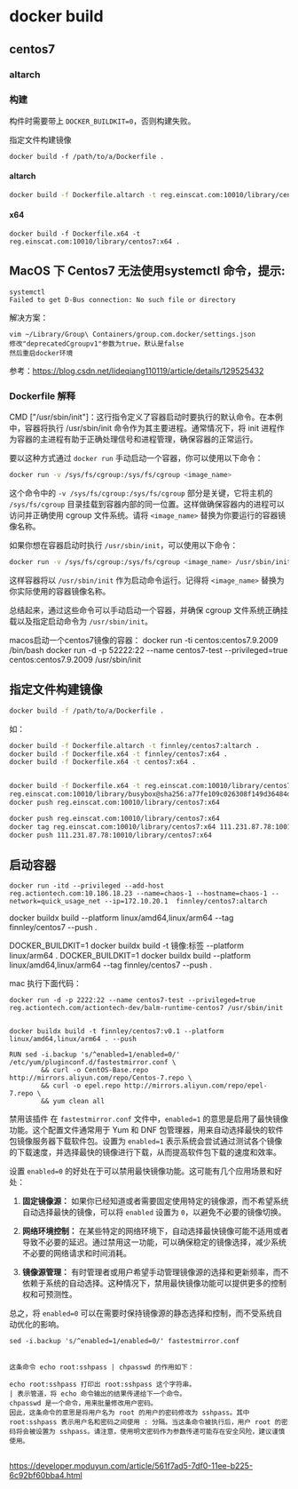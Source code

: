# docker build

## centos7

### altarch

### 构建

构件时需要带上 `DOCKER_BUILDKIT=0`，否则构建失败。

指定文件构建镜像

```shell
docker build -f /path/to/a/Dockerfile .
```

#### altarch

```bash
docker build -f Dockerfile.altarch -t reg.einscat.com:10010/library/centos7:altarch .
```

#### x64

```shell
docker build -f Dockerfile.x64 -t reg.einscat.com:10010/library/centos7:x64 .
```

## MacOS 下 Centos7 无法使用systemctl 命令，提示:

```shell
systemctl
Failed to get D-Bus connection: No such file or directory
```

解决方案：
```shell
vim ~/Library/Group\ Containers/group.com.docker/settings.json
修改"deprecatedCgroupv1"参数为true，默认是false
然后重启docker环境
```

参考：https://blog.csdn.net/lideqiang110119/article/details/129525432


### Dockerfile 解释

CMD ["/usr/sbin/init"]：这行指令定义了容器启动时要执行的默认命令。在本例中，容器将执行 /usr/sbin/init 命令作为其主要进程。通常情况下，将 init 进程作为容器的主进程有助于正确处理信号和进程管理，确保容器的正常运行。

要以这种方式通过 `docker run` 手动启动一个容器，你可以使用以下命令：

```bash
docker run -v /sys/fs/cgroup:/sys/fs/cgroup <image_name>
```

这个命令中的 `-v /sys/fs/cgroup:/sys/fs/cgroup` 部分是关键，它将主机的 `/sys/fs/cgroup` 目录挂载到容器内部的同一位置。这样做确保容器内的进程可以访问并正确使用 cgroup 文件系统。请将 `<image_name>` 替换为你要运行的容器镜像名称。

如果你想在容器启动时执行 `/usr/sbin/init`，可以使用以下命令：

```bash
docker run -v /sys/fs/cgroup:/sys/fs/cgroup <image_name> /usr/sbin/init
```

这样容器将以 `/usr/sbin/init` 作为启动命令运行。记得将 `<image_name>` 替换为你实际使用的容器镜像名称。

总结起来，通过这些命令可以手动启动一个容器，并确保 cgroup 文件系统正确挂载以及指定启动命令为 `/usr/sbin/init`。

macos启动一个centos7镜像的容器：
docker run -ti centos:centos7.9.2009 /bin/bash
docker run -d -p 52222:22 --name centos7-test --privileged=true centos:centos7.9.2009 /usr/sbin/init

## 指定文件构建镜像

```bash
docker build -f /path/to/a/Dockerfile .
```

如：
```bash
docker build -f Dockerfile.altarch -t finnley/centos7:altarch .
docker build -f Dockerfile.x64 -t finnley/centos7:x64 .
docker build -f Dockerfile.x64 -t centos7:x64 .


docker build -f Dockerfile.x64 -t reg.einscat.com:10010/library/centos7:x64 .
reg.einscat.com:10010/library/busybox@sha256:a77fe109c026308f149d36484d795b42efe0fd29b332be9071f63e1634c36ac9
docker push reg.einscat.com:10010/library/centos7:x64

docker push reg.einscat.com:10010/library/centos7:x64
docker tag reg.einscat.com:10010/library/centos7:x64 111.231.87.78:10010/library/centos7:x64 
docker push 111.231.87.78:10010/library/centos7:x64 
```

## 启动容器

```shell
docker run -itd --privileged --add-host reg.actiontech.com:10.186.18.23 --name=chaos-1 --hostname=chaos-1 --network=quick_usage_net --ip=172.10.20.1  finnley/centos7:altarch
```

docker buildx build --platform linux/amd64,linux/arm64 --tag finnley/centos7 --push .

DOCKER_BUILDKIT=1 docker buildx build -t 镜像:标签 --platform linux/arm64 .
DOCKER_BUILDKIT=1 docker buildx build --platform linux/amd64,linux/arm64 --tag finnley/centos7 --push .

mac 执行下面代码：
```shell
docker run -d -p 2222:22 --name centos7-test --privileged=true reg.actiontech.com/actiontech-dev/balm-runtime-centos7 /usr/sbin/init


docker buildx build -t finnley/centos7:v0.1 --platform linux/amd64,linux/arm64 . --push
```


```shell
RUN sed -i.backup 's/^enabled=1/enabled=0/' /etc/yum/pluginconf.d/fastestmirror.conf \
        && curl -o CentOS-Base.repo http://mirrors.aliyun.com/repo/Centos-7.repo \
        && curl -o epel.repo http://mirrors.aliyun.com/repo/epel-7.repo \
        && yum clean all
```

禁用该插件
在 `fastestmirror.conf` 文件中，`enabled=1` 的意思是启用了最快镜像功能。这个配置文件通常用于 Yum 和 DNF 包管理器，用来自动选择最快的软件包镜像服务器下载软件包。设置为 `enabled=1` 表示系统会尝试通过测试各个镜像的下载速度，并选择最快的镜像进行下载，从而提高软件包下载的速度和效率。

设置 `enabled=0` 的好处在于可以禁用最快镜像功能。这可能有几个应用场景和好处：

1. **固定镜像源：** 如果你已经知道或者需要固定使用特定的镜像源，而不希望系统自动选择最快的镜像，可以将 `enabled` 设置为 `0`，以避免不必要的镜像切换。

2. **网络环境控制：** 在某些特定的网络环境下，自动选择最快镜像可能不适用或者导致不必要的延迟。通过禁用这一功能，可以确保稳定的镜像选择，减少系统不必要的网络请求和时间消耗。

3. **镜像源管理：** 有时管理者或用户希望手动管理镜像源的选择和更新频率，而不依赖于系统的自动选择。这种情况下，禁用最快镜像功能可以提供更多的控制权和可预测性。

总之，将 `enabled=0` 可以在需要时保持镜像源的静态选择和控制，而不受系统自动优化的影响。

```shell
sed -i.backup 's/^enabled=1/enabled=0/' fastestmirror.conf
```

## 

```shell
这条命令 echo root:sshpass | chpasswd 的作用如下：

echo root:sshpass 打印出 root:sshpass 这个字符串。
| 表示管道，将 echo 命令输出的结果传递给下一个命令。
chpasswd 是一个命令，用来批量修改用户密码。
因此，这条命令的意思是将用户名为 root 的用户的密码修改为 sshpass。其中 root:sshpass 表示用户名和密码之间使用 : 分隔。当这条命令被执行后，用户 root 的密码将会被设置为 sshpass。请注意，使用明文密码作为参数传递可能存在安全风险，建议谨慎使用。
```

## 
https://developer.moduyun.com/article/561f7ad5-7df0-11ee-b225-6c92bf60bba4.html